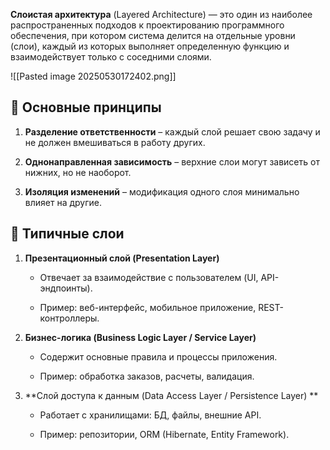 **Слоистая архитектура** (Layered Architecture) — это один из наиболее распространенных подходов к проектированию программного обеспечения, при котором система делится на отдельные уровни (слои), каждый из которых выполняет определенную функцию и взаимодействует только с соседними слоями.

![[Pasted image 20250530172402.png]]
## 🔹 Основные принципы

1. **Разделение ответственности** – каждый слой решает свою задачу и не должен вмешиваться в работу других.
    
2. **Однонаправленная зависимость** – верхние слои могут зависеть от нижних, но не наоборот.
    
3. **Изоляция изменений** – модификация одного слоя минимально влияет на другие.
    

## 🔹 Типичные слои

1. **Презентационный слой (Presentation Layer)**
    
    - Отвечает за взаимодействие с пользователем (UI, API-эндпоинты).
        
    - Пример: веб-интерфейс, мобильное приложение, REST-контроллеры.
        
2. **Бизнес-логика (Business Logic Layer / Service Layer)**
    
    - Содержит основные правила и процессы приложения.
        
    - Пример: обработка заказов, расчеты, валидация.
        
3. **Слой доступа к данным (Data Access Layer / Persistence Layer) **
    
    - Работает с хранилищами: БД, файлы, внешние API.
        
    - Пример: репозитории, ORM (Hibernate, Entity Framework).
      

